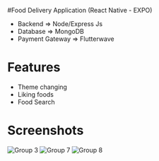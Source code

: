 #Food Delivery Application (React Native - EXPO)

- Backend => Node/Express Js
- Database => MongoDB
- Payment Gateway => Flutterwave

# Features

- Theme changing
- Liking foods
- Food Search

# Screenshots
![Group 3](https://github.com/user-attachments/assets/9e6b564e-eeb0-4101-bce2-b2ec1bce4655)
![Group 7](https://github.com/user-attachments/assets/26f5df20-53b3-415e-b539-e445ab6dd1b6)
![Group 8](https://github.com/user-attachments/assets/f747ea21-a48e-4cc6-ac44-dc2be707697d)
